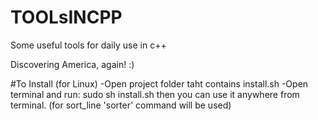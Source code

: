 # TOOLsINCPP
Some useful tools for daily use in c++

Discovering America, again! :)

#To Install (for Linux)
-Open project folder taht contains install.sh 
-Open terminal and run:
  sudo sh install.sh
  then you can use it anywhere from terminal. (for sort_line 'sorter' command will be used)
